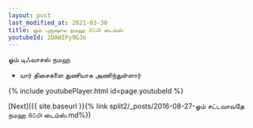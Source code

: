 ```yaml
---
layout: post
last_modified_at: 2021-03-30
title: ஓம் புருஷாய நமஹ ௧௦௮ டைம்ஸ்
youtubeId: 2DAWIPy9GJo
---
```

 
 
 ஓம் டிஃவாசஸ் நமஹ  
 
 -  யார் திசைகளை துணியாக அணிந்துள்ளார் 
 
  
 
  
 
 
 
 
 
 


{% include youtubePlayer.html id=page.youtubeId %}
 
[Next]({{ site.baseurl }}{% link  split2/_posts/2016-08-27-ஓம் சட்டவாவதே நமஹ ௧௦௮ டைம்ஸ்.md%})
 
